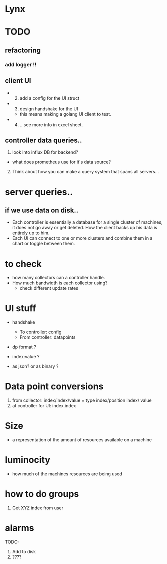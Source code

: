 # Lynx

# TODO 
## refactoring
### add logger !!
## client UI
<!-- - 1. put UI on a different port -->
- 2. add a config for the UI struct
- 3. design handshake for the UI
    - this means making a golang UI client to test. 
- 4. .. see more info in excel sheet.

## controller data queries.. 
1. look into influx DB for backend? 
 - what does prometheus use for it's data source? 
2. Think about how you can make a query system that spans all servers...

# server queries.. 
## if we use data on disk.. 
- Each controller is essentially a database for a single cluster of machines, it does not go away or get deleted. How the client backs up his data is entirely up to him. 
- Each UI can connect to one or more clusters and combine them in a chart or toggle between them. 

# to check
- how many collectors can a controller handle. 
- How much bandwidth is each collector using?
     - check different update rates
     


# UI stuff
- handshake 
     - To controller: config
     - From controller: datapoints

- dp format ?
 - index:value ?
 - as json? or as binary ?

# Data point conversions
1. from collector: index/index/value = type index/position index/ value
2. at controller for UI: index.index


# Size
- a representation of the amount of resources available on a machine

# luminocity
- how much of the machines resources are being used

# how to do groups
1. Get XYZ index from user

# alarms
TODO: 
1. Add to disk
2. ????